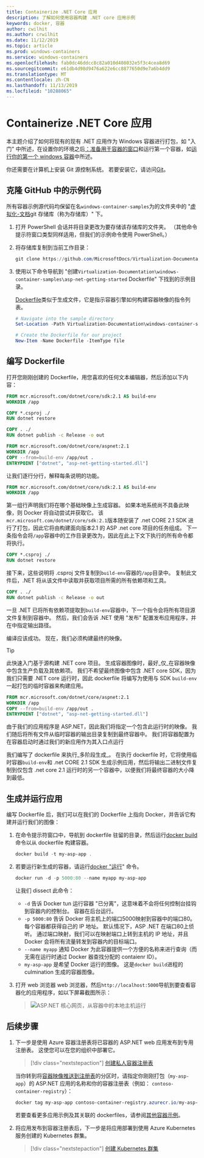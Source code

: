 ```yaml
---
title: Containerize .NET Core 应用
description: 了解如何使用容器构建 .NET core 应用示例
keywords: docker, 容器
author: cwilhit
ms.author: crwilhit
ms.date: 11/12/2019
ms.topic: article
ms.prod: windows-containers
ms.service: windows-containers
ms.openlocfilehash: fab0dc46ddcc8c82a010d408032e5f3c4cea8d69
ms.sourcegitcommit: e61db4d98d9476a622e6cc8877650d9e7a6b4dd9
ms.translationtype: MT
ms.contentlocale: zh-CN
ms.lasthandoff: 11/13/2019
ms.locfileid: "10288065"
---
```

# <a name="containerize-a-net-core-app"></a>Containerize .NET Core 应用

本主题介绍了如何将现有的现有 .NET 应用作为 Windows 容器进行打包，如 "入门" 中所述，在设置你的环境之后[：准备用于容器的窗口](set-up-environment.md)和运行第一个容器，如[运行你的第一个 windows 容器](run-your-first-container.md)中所述。

你还需要在计算机上安装 Git 源控制系统。 若要安装它，请访问[Git](https://git-scm.com/download)。

## <a name="clone-the-sample-code-from-github"></a>克隆 GitHub 中的示例代码

所有容器示例源代码均保留在名`windows-container-samples`为的文件夹中的 "[虚拟化-文档](https://github.com/MicrosoftDocs/Virtualization-Documentation)git 存储库（称为存储库）" 下。

1. 打开 PowerShell 会话并将目录更改为要存储该存储库的文件夹。 （其他命令提示符窗口类型同样适用，但我们的示例命令使用 PowerShell。）
2. 将存储库复制到当前工作目录：

   ```PowerShell
   git clone https://github.com/MicrosoftDocs/Virtualization-Documentation.git
   ```

3. 使用以下命令导航到 "创建`Virtualization-Documentation\windows-container-samples\asp-net-getting-started` Dockerfile" 下找到的示例目录。

   [Dockerfile](https://docs.docker.com/engine/reference/builder/)类似于生成文件，它是指示容器引擎如何构建容器映像的指令列表。

   ```Powershell
   # Navigate into the sample directory
   Set-Location -Path Virtualization-Documentation\windows-container-samples\asp-net-getting-started

   # Create the Dockerfile for our project
   New-Item -Name Dockerfile -ItemType file
   ```

## <a name="write-the-dockerfile"></a>编写 Dockerfile

打开您刚刚创建的 Dockerfile，用您喜欢的任何文本编辑器，然后添加以下内容：

```Dockerfile
FROM mcr.microsoft.com/dotnet/core/sdk:2.1 AS build-env
WORKDIR /app

COPY *.csproj ./
RUN dotnet restore

COPY . ./
RUN dotnet publish -c Release -o out

FROM mcr.microsoft.com/dotnet/core/aspnet:2.1
WORKDIR /app
COPY --from=build-env /app/out .
ENTRYPOINT ["dotnet", "asp-net-getting-started.dll"]
```

让我们逐行分行，解释每条说明的功能。

```Dockerfile
FROM mcr.microsoft.com/dotnet/core/sdk:2.1 AS build-env
WORKDIR /app
```

第一组行声明我们将在哪个基础映像上生成容器。 如果本地系统尚不具备此映像，则 Docker 将自动尝试并获取它。 该`mcr.microsoft.com/dotnet/core/sdk:2.1`版本随安装了 .net CORE 2.1 SDK 进行了打包，因此它将由构建面向版本2.1 的 ASP .net core 项目的任务组成。 下一条指令会将`/app`容器中的工作目录更改为，因此在此上下文下执行的所有命令都将执行。

```Dockerfile
COPY *.csproj ./
RUN dotnet restore
```

接下来，这些说明将 .csproj 文件复制到`build-env`容器的`/app`目录中。 复制此文件后，.NET 将从该文件中读取并获取项目所需的所有依赖项和工具。

```Dockerfile
COPY . ./
RUN dotnet publish -c Release -o out
```

一旦 .NET 已将所有依赖项提取到`build-env`容器中，下一个指令会将所有项目源文件复制到容器中。 然后，我们会告诉 .NET 使用 "发布" 配置发布应用程序，并在中指定输出路径。

编译应该成功。 现在，我们必须构建最终的映像。 

> [!TIP]
> 此快速入门基于源构建 .NET core 项目。 生成容器图像时，最好_仅_在容器映像中包含生产负载及其依赖项。 我们不希望最终图像中包含 .NET core SDK，因为我们只需要 .NET core 运行时，因此 dockerfile 将编写为使用与 SDK `build-env`一起打包的临时容器来构建应用。

```Dockerfile
FROM mcr.microsoft.com/dotnet/core/aspnet:2.1
WORKDIR /app
COPY --from=build-env /app/out .
ENTRYPOINT ["dotnet", "asp-net-getting-started.dll"]
```

由于我们的应用程序是 ASP.NET，因此我们将指定一个包含此运行时的映像。 我们随后将所有文件从临时容器的输出目录复制到最终容器中。 我们将容器配置为在容器启动时通过我们的新应用作为其入口点运行

我们编写了 dockerfile 来执行_多阶段生成_。 在执行 dockerfile 时，它将使用临时容器`build-env`和 .net CORE 2.1 SDK 生成示例应用，然后将输出二进制文件复制到仅包含 .net core 2.1 运行时的另一个容器中，以便我们将最终容器的大小降到最低。

## <a name="build-and-run-the-app"></a>生成并运行应用

编写 Dockerfile 后，我们可以在我们的 Dockerfile 上指向 Docker，并告诉它构建并运行我们的图像：

1. 在命令提示符窗口中，导航到 dockerfile 驻留的目录，然后运行[docker build](https://docs.docker.com/engine/reference/commandline/build/)命令以从 dockerfile 构建容器。

   ```Powershell
   docker build -t my-asp-app .
   ```

2. 若要运行新生成的容器，请运行[docker "运行](https://docs.docker.com/engine/reference/commandline/run/)" 命令。

   ```Powershell
   docker run -d -p 5000:80 --name myapp my-asp-app
   ```

   让我们 dissect 此命令：

   * `-d` 告诉 Docker tun 运行容器 "已分离"，这意味着不会将任何控制台挂钩到容器内的控制台。 容器在后台运行。 
   * `-p 5000:80` 告诉 Docker 将主机上的端口5000映射到容器中的端口80。 每个容器都获得自己的 IP 地址。 默认情况下，ASP .NET 在端口80上侦听。 通过端口映射，我们可以在映射端口上转到主机的 IP 地址，并且 Docker 会将所有流量转发到容器内的目标端口。
   * `--name myapp` 通知 Docker 为此容器提供一个方便的名称来进行查询（而无需在运行时通过 Docker 器查找分配的 contaienr ID）。
   * `my-asp-app` 是希望 Docker 运行的图像。 这是`docker build`进程的 culmination 生成的容器图像。

3. 打开 web 浏览器 web 浏览器，然后`http://localhost:5000`导航到要查看容器化的应用程序，如以下屏幕截图所示：

   >![ASP.NET 核心网页，从容器中的本地主机运行](media/SampleAppScreenshot.png)

## <a name="next-steps"></a>后续步骤

1. 下一步是使用 Azure 容器注册表将已容器的 ASP.NET web 应用发布到专用注册表。 这使您可以在您的组织中部署它。

   > [!div class="nextstepaction"]
   > [创建私人容器注册表](https://docs.microsoft.com/azure/container-registry/container-registry-get-started-powershell)

   当你转到将[容器映像推送到注册表](https://docs.microsoft.com/azure/container-registry/container-registry-get-started-powershell#push-image-to-registry)的分区时，请指定你刚刚打包（`my-asp-app`）的 ASP.NET 应用的名称和你的容器注册表（例如： `contoso-container-registry`）：

   ```PowerShell
   docker tag my-asp-app contoso-container-registry.azurecr.io/my-asp-app:v1
   ```

   若要查看更多应用示例及其关联的 dockerfiles，请参阅[其他容器示例](../samples.md)。

2. 将应用发布到容器注册表后，下一步是将应用部署到使用 Azure Kubernetes 服务创建的 Kubernetes 群集。

   > [!div class="nextstepaction"]
   > [创建 Kubernetes 群集](https://docs.microsoft.com/azure/aks/windows-container-cli)
